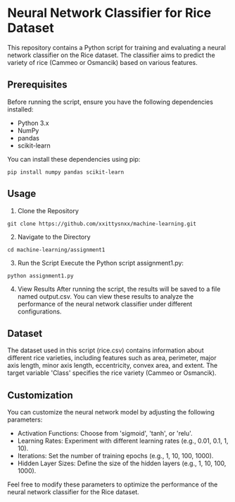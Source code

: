 # Neural Network Classifier for Rice Dataset
This repository contains a Python script for training and evaluating a neural network classifier on the Rice dataset. The classifier aims to predict the variety of rice (Cammeo or Osmancik) based on various features.

## Prerequisites
Before running the script, ensure you have the following dependencies installed:

- Python 3.x
- NumPy
- pandas
- scikit-learn

You can install these dependencies using pip:

```
pip install numpy pandas scikit-learn
```

## Usage
1. Clone the Repository

```
git clone https://github.com/xxittysnxx/machine-learning.git
```

2. Navigate to the Directory

```
cd machine-learning/assignment1
```

3. Run the Script
Execute the Python script assignment1.py:

```
python assignment1.py
```

4. View Results
After running the script, the results will be saved to a file named output.csv. You can view these results to analyze the performance of the neural network classifier under different configurations.

## Dataset
The dataset used in this script (rice.csv) contains information about different rice varieties, including features such as area, perimeter, major axis length, minor axis length, eccentricity, convex area, and extent. The target variable 'Class' specifies the rice variety (Cammeo or Osmancik).

## Customization
You can customize the neural network model by adjusting the following parameters:

- Activation Functions: Choose from 'sigmoid', 'tanh', or 'relu'.
- Learning Rates: Experiment with different learning rates (e.g., 0.01, 0.1, 1, 10).
- Iterations: Set the number of training epochs (e.g., 1, 10, 100, 1000).
- Hidden Layer Sizes: Define the size of the hidden layers (e.g., 1, 10, 100, 1000).

Feel free to modify these parameters to optimize the performance of the neural network classifier for the Rice dataset.

